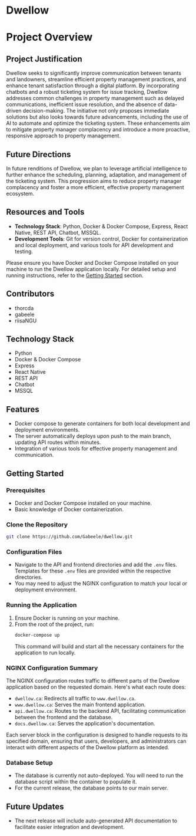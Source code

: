 
# Dwellow

# Project Overview

## Project Justification
Dwellow seeks to significantly improve communication between tenants and landowners, streamline efficient property management practices, and enhance tenant satisfaction through a digital platform. By incorporating chatbots and a robust ticketing system for issue tracking, Dwellow addresses common challenges in property management such as delayed communications, inefficient issue resolution, and the absence of data-driven decision-making. The initiative not only proposes immediate solutions but also looks towards future advancements, including the use of AI to automate and optimize the ticketing system. These enhancements aim to mitigate property manager complacency and introduce a more proactive, responsive approach to property management.

## Future Directions
In future renditions of Dwellow, we plan to leverage artificial intelligence to further enhance the scheduling, planning, adaptation, and management of the ticketing system. This progression aims to reduce property manager complacency and foster a more efficient, effective property management ecosystem.

## Resources and Tools
- **Technology Stack**: Python, Docker & Docker Compose, Express, React Native, REST API, Chatbot, MSSQL.
- **Development Tools**: Git for version control, Docker for containerization and local deployment, and various tools for API development and testing.

Please ensure you have Docker and Docker Compose installed on your machine to run the Dwellow application locally. For detailed setup and running instructions, refer to the [Getting Started](#getting-started) section.

## Contributors
- thorcda
- gabeele
- riisaNGU

## Technology Stack
- Python
- Docker & Docker Compose
- Express
- React Native
- REST API
- Chatbot
- MSSQL

## Features
- Docker compose to generate containers for both local development and deployment environments.
- The server automatically deploys upon push to the main branch, updating API routes within minutes.
- Integration of various tools for effective property management and communication.

## Getting Started

### Prerequisites
- Docker and Docker Compose installed on your machine.
- Basic knowledge of Docker containerization.

### Clone the Repository
```bash
git clone https://github.com/Gabeele/dwellow.git
```

### Configuration Files
- Navigate to the API and frontend directories and add the `.env` files. Templates for these `.env` files are provided within the respective directories.
- You may need to adjust the NGINX configuration to match your local or deployment environment.

### Running the Application
1. Ensure Docker is running on your machine.
2. From the root of the project, run:
   ```bash
   docker-compose up
   ```
   This command will build and start all the necessary containers for the application to run locally.

### NGINX Configuration Summary
The NGINX configuration routes traffic to different parts of the Dwellow application based on the requested domain. Here's what each route does:

- `dwellow.ca`: Redirects all traffic to `www.dwellow.ca`.
- `www.dwellow.ca`: Serves the main frontend application.
- `api.dwellow.ca`: Routes to the backend API, facilitating communication between the frontend and the database.
- `docs.dwellow.ca`: Serves the application's documentation.

Each server block in the configuration is designed to handle requests to its specified domain, ensuring that users, developers, and administrators can interact with different aspects of the Dwellow platform as intended.

### Database Setup
- The database is currently not auto-deployed. You will need to run the database script within the container to populate it.
- For the current release, the database points to our main server.

## Future Updates
- The next release will include auto-generated API documentation to facilitate easier integration and development.
